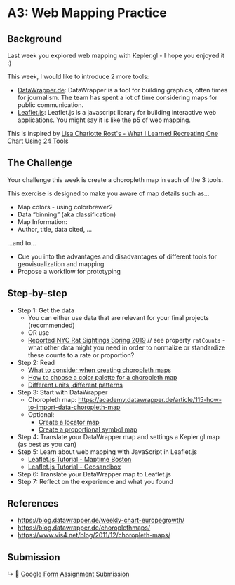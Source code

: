 # A3: Web Mapping Practice

## Background 
Last week you explored web mapping with Kepler.gl - I hope you enjoyed it :)

This week, I would like to introduce 2 more tools:
* [DataWrapper.de](https://www.datawrapper.de/): DataWrapper is a tool for building graphics, often times for journalism. The team has spent a lot of time considering maps for public communication.
* [Leaflet.js](https://leafletjs.com/): Leaflet.js is a javascript library for building interactive web applications. You might say it is like the p5 of web mapping. 

This is inspired by [Lisa Charlotte Rost's - What I Learned Recreating One Chart Using 24 Tools](https://source.opennews.org/articles/what-i-learned-recreating-one-chart-using-24-tools/)

## The Challenge

Your challenge this week is create a choropleth map in each of the 3 tools. 

This exercise is designed to make you aware of map details such as...
* Map colors - using colorbrewer2
* Data “binning” (aka classification) 
* Map Information:
* Author, title, data cited, … 

...and to...
* Cue you into the advantages and disadvantages of different tools for geovisualization and mapping
* Propose a workflow for prototyping

## Step-by-step

* Step 1: Get the data
  * You can either use data that are relevant for your final projects (recommended)
  * OR use
  * [Reported NYC Rat Sightings Spring 2019](https://gist.githubusercontent.com/joeyklee/c301b832ed6ae0d5ccf5e5aa803894bb/raw/13c7c34d3b9f1aa9e3dd29269e77e1eaf11c9655/nyc__rat-counts-by-neighborhood__201903-201905.geojson) // see property `ratCounts` - what other data might you need in order to normalize or standardize these counts to a rate or proportion? 
* Step 2: Read 
  * [What to consider when creating choropleth maps](https://blog.datawrapper.de/choroplethmaps/)
  * [How to choose a color palette for a choropleth map](https://blog.datawrapper.de/how-to-choose-a-color-palette-for-choropleth-maps/)
  * [Different units, different patterns](https://blog.datawrapper.de/weekly-chart-europegrowth/)
* Step 3: Start with DataWrapper
  * Choropleth map: https://academy.datawrapper.de/article/115-how-to-import-data-choropleth-map
  * Optional: 
    * [Create a locator map](https://academy.datawrapper.de/article/161-how-to-create-a-locator-map)
    * [Create a proportional symbol map](https://academy.datawrapper.de/article/114-how-to-create-a-symbol-map-in-datawrapper)
* Step 4: Translate your DataWrapper map and settings a Kepler.gl map (as best as you can)
* Step 5: Learn about web mapping with JavaScript in Leaflet.js
  * [Leaflet.js Tutorial - Maptime Boston](https://maptimeboston.github.io/leaflet-intro/)
  * [Leaflet.js Tutorial - Geosandbox](https://joeyklee.github.io/geosandbox/)
* Step 6: Translate your DataWrapper map to Leaflet.js
* Step 7: Reflect on the experience and what you found


## References
* https://blog.datawrapper.de/weekly-chart-europegrowth/
* https://blog.datawrapper.de/choroplethmaps/
* https://www.vis4.net/blog/2011/12/choropleth-maps/ 


## Submission

↳ 💌 [Google Form Assignment Submission](https://forms.gle/1tAfHZXEejZDubHg9)

